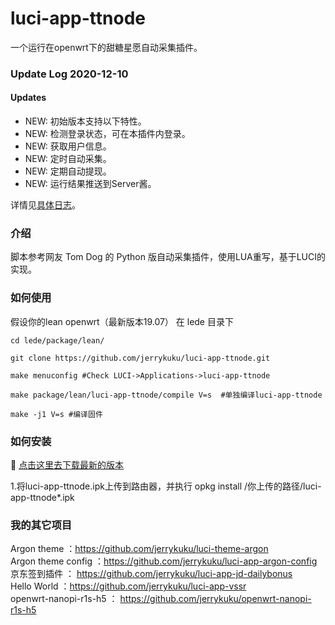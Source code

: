 # luci-app-ttnode

一个运行在openwrt下的甜糖星愿自动采集插件。

### Update Log 2020-12-10  

#### Updates

- NEW: 初始版本支持以下特性。
- NEW: 检测登录状态，可在本插件内登录。
- NEW: 获取用户信息。
- NEW: 定时自动采集。
- NEW: 定期自动提现。
- NEW: 运行结果推送到Server酱。


详情见[具体日志](./relnotes.txt)。 

### 介绍

脚本参考网友 Tom Dog 的 Python 版自动采集插件，使用LUA重写，基于LUCI的实现。 

### 如何使用

假设你的lean openwrt（最新版本19.07） 在 lede 目录下
```
cd lede/package/lean/  

git clone https://github.com/jerrykuku/luci-app-ttnode.git  

make menuconfig #Check LUCI->Applications->luci-app-ttnode

make package/lean/luci-app-ttnode/compile V=s  #单独编译luci-app-ttnode  

make -j1 V=s #编译固件
```

### 如何安装

🛑 [点击这里去下载最新的版本](https://github.com/jerrykuku/luci-app-ttnode/releases)  

1.将luci-app-ttnode.ipk上传到路由器，并执行  opkg install /你上传的路径/luci-app-ttnode*.ipk

### 我的其它项目
Argon theme ：https://github.com/jerrykuku/luci-theme-argon  
Argon theme config  ：https://github.com/jerrykuku/luci-app-argon-config  
京东签到插件 ： https://github.com/jerrykuku/luci-app-jd-dailybonus  
Hello World ：https://github.com/jerrykuku/luci-app-vssr  
openwrt-nanopi-r1s-h5 ： https://github.com/jerrykuku/openwrt-nanopi-r1s-h5  
